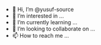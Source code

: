 - 👋 Hi, I’m @yusuf-source
- 👀 I’m interested in ...
- 🌱 I’m currently learning ...
- 💞️ I’m looking to collaborate on ...
- 📫 How to reach me ...

<!---
yusuf-source/yusuf-source is a ✨ special ✨ repository because its `README.md` (this file) appears on your GitHub profile.
You can click the Preview link to take a look at your changes...
EVREN KÖY 
